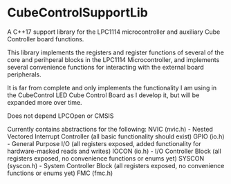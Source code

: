 # CubeControlSupportLib
A C++17 support library for the LPC1114 microcontroller and auxiliary Cube Controller board functions.

This library implements the registers and register functions of several of the core and perihperal blocks in the LPC1114 Microcontroller, and implements several convenience functions for interacting with the external board peripherals.

It is far from complete and only implements the functionality I am using in the CubeControl LED Cube Control Board as I develop it, but will be expanded more over time.

Does not depend LPCOpen or CMSIS

Currently contains abstractions for the following:
NVIC (nvic.h) - Nested Vectored Interrupt Controller (all basic functionality should exist)
GPIO (io.h) - General Purpose I/O (all registers exposed, added functionality for hardware-masked reads and writes)
IOCON (io.h) - I/O Controller Block (all registers exposed, no convenience functions or enums yet)
SYSCON (syscon.h) - System Controller Block (all registers exposed, no convenience functions or enums yet)
FMC (fmc.h)
